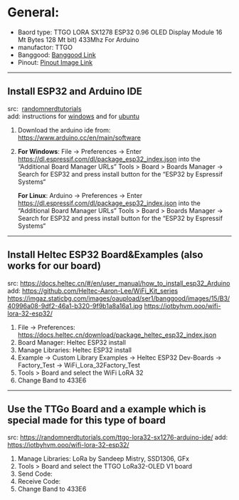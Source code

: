 # General:
- Baord type:   TTGO LORA SX1278 ESP32 0.96 OLED Display Module 16 Mt Bytes 128 Mt bit) 433Mhz For Arduino 
- manufactor:   TTGO
- Banggood:     [Banggood Link](https://www.banggood.com/2Pcs-LILYGO-TTGO-LORA-SX1278-ESP32-0_96-OLED-Display-Module-16-Mt-Bytes-128-Mt-bit-433Mhz-For-Arduino-p-1270420.html)
- Pinout:       [Pinout Image Link](https://imgaz.staticbg.com/images/oaupload/ser1/banggood/images/15/B3/40996a08-9df2-46a1-b320-9f9b1a8a16a1.jpg)

---
## Install ESP32 and Arduino IDE

src:&nbsp;&nbsp;[randomnerdtutorials](https://randomnerdtutorials.com/esp32-lora-rfm95-transceiver-arduino-ide/)  
add: instructions for [windows](https://randomnerdtutorials.com/installing-the-esp32-board-in-arduino-ide-windows-instructions/)
and for [ubuntu](https://randomnerdtutorials.com/installing-the-esp32-board-in-arduino-ide-mac-and-linux-instructions/)

1) Download the arduino ide from: https://www.arduino.cc/en/main/software
2) __For Windows__: File -> Preferences -> Enter https://dl.espressif.com/dl/package_esp32_index.json into the “Additional Board Manager URLs”
                Tools > Board > Boards Manager -> Search for ESP32 and press install button for the “ESP32 by Espressif Systems“

   __For Linux__:   Arduino -> Preferences -> Enter https://dl.espressif.com/dl/package_esp32_index.json into the “Additional Board Manager URLs”
                Tools > Board > Boards Manager -> Search for ESP32 and press install button for the “ESP32 by Espressif Systems“

---
## Install Heltec ESP32 Board&Examples (also works for our board)

src: https://docs.heltec.cn/#/en/user_manual/how_to_install_esp32_Arduino
add: https://github.com/Heltec-Aaron-Lee/WiFi_Kit_series
     https://imgaz.staticbg.com/images/oaupload/ser1/banggood/images/15/B3/40996a08-9df2-46a1-b320-9f9b1a8a16a1.jpg
     https://iotbyhvm.ooo/wifi-lora-32-esp32/

1) File -> Preferences: https://docs.heltec.cn/download/package_heltec_esp32_index.json
2) Board Manager: Heltec ESP32 install
3) Manage Libraries: Heltec ESP32 install
4) Example -> Custom Library Examples -> Heltec ESP32 Dev-Boards -> Factory_Test -> WiFi_Lora_32Factory_Test
5) Tools > Board and select the WiFi LoRA 32
6) Change Band to 433E6

---
## Use the TTGo Board and a example which is special made for this type of board  

src: https://randomnerdtutorials.com/ttgo-lora32-sx1276-arduino-ide/
add: https://iotbyhvm.ooo/wifi-lora-32-esp32/

1) Manage Libraries: LoRa by Sandeep Mistry, SSD1306, GFx
2) Tools > Board and select the TTGO LoRa32-OLED V1 board
3) Send Code:
4) Receive Code:
5) Change Band to 433E6
